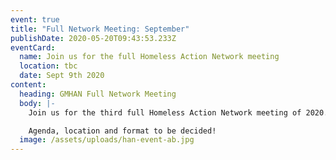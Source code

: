 ```yaml
---
event: true
title: "Full Network Meeting: September"
publishDate: 2020-05-20T09:43:53.233Z
eventCard:
  name: Join us for the full Homeless Action Network meeting
  location: tbc
  date: Sept 9th 2020
content:
  heading: GMHAN Full Network Meeting
  body: |-
    Join us for the third full Homeless Action Network meeting of 2020. 

    Agenda, location and format to be decided!
  image: /assets/uploads/han-event-ab.jpg
---
```

